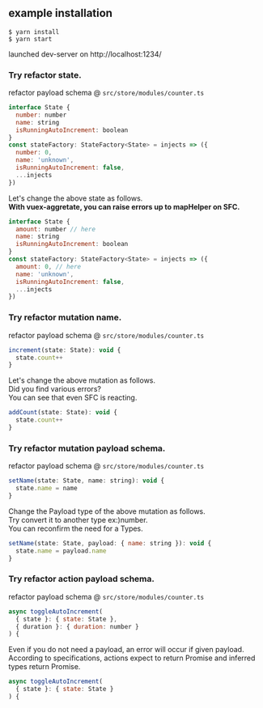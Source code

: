 ## example installation

```
$ yarn install
$ yarn start
```

launched dev-server on http://localhost:1234/

### Try refactor state.

refactor payload schema @ `src/store/modules/counter.ts`

```javascript
interface State {
  number: number
  name: string
  isRunningAutoIncrement: boolean
}
const stateFactory: StateFactory<State> = injects => ({
  number: 0,
  name: 'unknown',
  isRunningAutoIncrement: false,
  ...injects
})
```
Let's change the above state as follows.  
**With vuex-aggretate, you can raise errors up to mapHelper on SFC.**

```javascript
interface State {
  amount: number // here
  name: string
  isRunningAutoIncrement: boolean
}
const stateFactory: StateFactory<State> = injects => ({
  amount: 0, // here
  name: 'unknown',
  isRunningAutoIncrement: false,
  ...injects
})
```

### Try refactor mutation name.

refactor payload schema @ `src/store/modules/counter.ts`

```javascript
increment(state: State): void {
  state.count++
}
```
Let's change the above mutation as follows.  
Did you find various errors?  
You can see that even SFC is reacting.  

```javascript
addCount(state: State): void {
  state.count++
}
```

### Try refactor mutation payload schema.

refactor payload schema @ `src/store/modules/counter.ts`

```javascript
setName(state: State, name: string): void {
  state.name = name
}
```
Change the Payload type of the above mutation as follows.  
Try convert it to another type ex:)number.  
You can reconfirm the need for a Types.  

```javascript
setName(state: State, payload: { name: string }): void {
  state.name = payload.name
}
```

### Try refactor action payload schema.

refactor payload schema @ `src/store/modules/counter.ts`

```javascript
async toggleAutoIncrement(
  { state }: { state: State },
  { duration }: { duration: number }
) {
```
Even if you do not need a payload, an error will occur if given payload.  
According to specifications, actions expect to return Promise and inferred types return Promise.  

```javascript
async toggleAutoIncrement(
  { state }: { state: State }
) {
```
